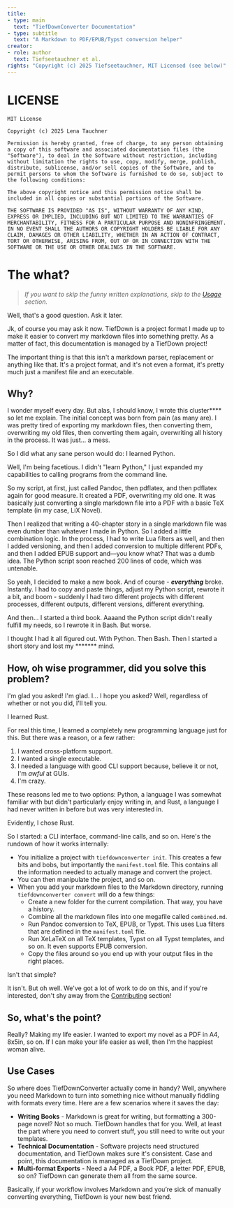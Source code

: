 ```yaml
---
title:
- type: main
  text: "TiefDownConverter Documentation"
- type: subtitle
  text: "A Markdown to PDF/EPUB/Typst conversion helper"
creator:
- role: author
  text: Tiefseetauchner et al.
rights: "Copyright (c) 2025 Tiefseetauchner, MIT Licensed (see below)"
---
```


# LICENSE

```
MIT License

Copyright (c) 2025 Lena Tauchner

Permission is hereby granted, free of charge, to any person obtaining a copy of this software and associated documentation files (the "Software"), to deal in the Software without restriction, including without limitation the rights to use, copy, modify, merge, publish, distribute, sublicense, and/or sell copies of the Software, and to permit persons to whom the Software is furnished to do so, subject to the following conditions:

The above copyright notice and this permission notice shall be included in all copies or substantial portions of the Software.

THE SOFTWARE IS PROVIDED "AS IS", WITHOUT WARRANTY OF ANY KIND, EXPRESS OR IMPLIED, INCLUDING BUT NOT LIMITED TO THE WARRANTIES OF MERCHANTABILITY, FITNESS FOR A PARTICULAR PURPOSE AND NONINFRINGEMENT. IN NO EVENT SHALL THE AUTHORS OR COPYRIGHT HOLDERS BE LIABLE FOR ANY CLAIM, DAMAGES OR OTHER LIABILITY, WHETHER IN AN ACTION OF CONTRACT, TORT OR OTHERWISE, ARISING FROM, OUT OF OR IN CONNECTION WITH THE SOFTWARE OR THE USE OR OTHER DEALINGS IN THE SOFTWARE.
```

# The what?

> *If you want to skip the funny written explanations, skip to the*
> *[Usage](#usage) section.*

Well, that's a good question. Ask it later.

Jk, of course you may ask it now.
TiefDown is a project format I made up to make
it easier to convert my markdown files into something pretty.
As a matter of fact, this documentation is managed by a TiefDown project!

The important thing is that this isn't a markdown parser, replacement or
anything like that. It's a project format, and it's not even a format, it's
pretty much just a manifest file and an executable.

## Why?

I wonder myself every day. 
But alas, I should know, I wrote this cluster\*\*\*\* so let
me explain. The initial concept was born from pain (as many are).
I was pretty tired of exporting my markdown files, then converting them, 
overwriting my old files, then converting them again, overwriting all history 
in the process. It was just... a mess.

So I did what any sane person would do: I learned Python.

Well, I'm being facetious. I didn't "learn Python," I just expanded my
capabilities to calling programs from the command line.

So my script, at first, just called Pandoc, then pdflatex, and then
pdflatex again for good measure. It created a PDF, overwriting my old one.
It was basically just converting a single markdown file into a PDF with a
basic TeX template (in my case, LiX Novel).

Then I realized that writing a 40-chapter story in a single markdown file was
even dumber than whatever I made in Python. So I added a little combination
logic. In the process, I had to write Lua filters as well, and then I added
versioning, and then I added conversion to multiple different PDFs, and then I
added EPUB support and—you know what? That was a dumb idea. The Python script
soon reached 200 lines of code, which was untenable.

So yeah, I decided to make a new book. And of course - _**everything**_ broke.
Instantly. I had to copy and paste things, adjust my Python script, rewrote it
a bit, and boom - suddenly I had two different projects with different processes,
different outputs, different versions, different everything.

And then... I started a third book. Aaaand the Python script didn't really fulfill
my needs, so I rewrote it in Bash. But worse.

I thought I had it all figured out. With Python. Then Bash. Then I started a short
story and lost my \*\*\*\*\*\*\* mind.

## How, oh wise programmer, did you solve this problem?

I'm glad you asked! I'm glad. I... I hope you asked?
Well, regardless of whether or not you did, I'll tell you.

I learned Rust.

For real this time, I learned a completely new programming language just for this.
But there was a reason, or a few rather:

1. I wanted cross-platform support.
2. I wanted a single executable.
3. I needed a language with good CLI support because, believe it or not, I'm *awful* at GUIs.
4. I'm crazy.

These reasons led me to two options: Python, a language I was somewhat familiar
with but didn't particularly enjoy writing in, and Rust, a language I had never
written in before but was very interested in.

Evidently, I chose Rust.

So I started: a CLI interface, command-line calls, and so on. Here's the rundown
of how it works internally:

- You initialize a project with `tiefdownconverter init`. This creates a few bits and
  bobs, but importantly the `manifest.toml` file. This contains all the
  information needed to actually manage and convert the project.
- You can then manipulate the project, and so on.
- When you add your markdown files to the Markdown directory, running
  `tiefdownconverter convert` will do a few things:
  - Create a new folder for the current compilation. That way, you have a
    history.
  - Combine all the markdown files into one megafile called `combined.md`.
  - Run Pandoc conversion to TeX, EPUB, or Typst. This uses Lua filters that are
    defined in the `manifest.toml` file.
  - Run XeLaTeX on all TeX templates, Typst on all Typst templates, and so on. It even 
    supports EPUB conversion.
  - Copy the files around so you end up with your output files in the right places.

Isn't that simple?

It isn't. But oh well. We've got a lot of work to do on this, and if you're
interested, don't shy away from the [Contributing](#contributing) section!

## So, what's the point?

Really? Making my life easier. I wanted to export my novel as a PDF in A4, 8x5in, so on.
If I can make your life easier as well, then I'm the happiest woman alive.

## Use Cases

So where does TiefDownConverter actually come in handy? Well, anywhere you need Markdown 
to turn into something nice without manually fiddling with formats every time. Here are 
a few scenarios where it saves the day:

- **Writing Books** - Markdown is great for writing, but formatting a 300-page novel? Not so much. TiefDown handles that for you.
  Well, at least the part where you need to convert stuff, you still need to write out your templates.
- **Technical Documentation** - Software projects need structured documentation, and TiefDown makes sure it's consistent.
  Case and point, this documentation is managed as a TiefDown project.
- **Multi-format Exports** - Need a A4 PDF, a Book PDF, a letter PDF, EPUB, so on? TiefDown can generate them all from the same source.

Basically, if your workflow involves Markdown and you’re sick of manually converting everything, TiefDown is your new best friend.
